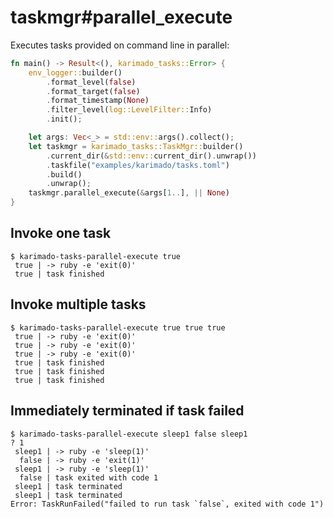 # taskmgr#parallel_execute

Executes tasks provided on command line in parallel:

```rust
fn main() -> Result<(), karimado_tasks::Error> {
    env_logger::builder()
        .format_level(false)
        .format_target(false)
        .format_timestamp(None)
        .filter_level(log::LevelFilter::Info)
        .init();

    let args: Vec<_> = std::env::args().collect();
    let taskmgr = karimado_tasks::TaskMgr::builder()
        .current_dir(&std::env::current_dir().unwrap())
        .taskfile("examples/karimado/tasks.toml")
        .build()
        .unwrap();
    taskmgr.parallel_execute(&args[1..], || None)
}
```

## Invoke one task

```console
$ karimado-tasks-parallel-execute true
 true | -> ruby -e 'exit(0)'
 true | task finished

```

## Invoke multiple tasks

```console
$ karimado-tasks-parallel-execute true true true
 true | -> ruby -e 'exit(0)'
 true | -> ruby -e 'exit(0)'
 true | -> ruby -e 'exit(0)'
 true | task finished
 true | task finished
 true | task finished

```

## Immediately terminated if task failed

```console
$ karimado-tasks-parallel-execute sleep1 false sleep1
? 1
 sleep1 | -> ruby -e 'sleep(1)'
  false | -> ruby -e 'exit(1)'
 sleep1 | -> ruby -e 'sleep(1)'
  false | task exited with code 1
 sleep1 | task terminated
 sleep1 | task terminated
Error: TaskRunFailed("failed to run task `false`, exited with code 1")

```
